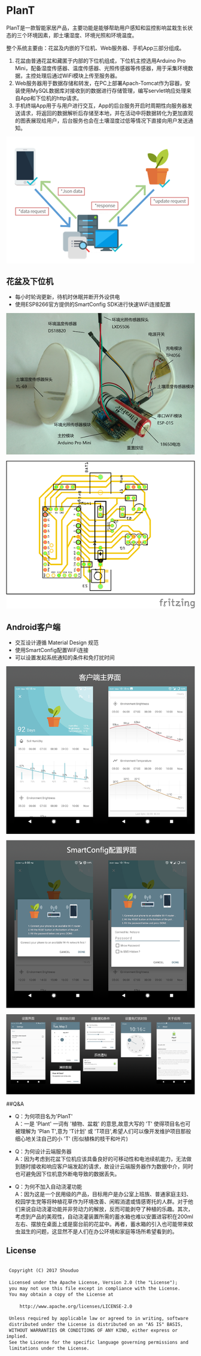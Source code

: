 # PlanT
PlanT是一款智能家居产品，主要功能是能够帮助用户感知和监控影响盆栽生长状态的三个环境因素，即土壤湿度、环境光照和环境温度。

整个系统主要由：花盆及内嵌的下位机、Web服务器、手机App三部分组成。

1. 花盆由普通花盆和藏匿于内部的下位机组成，下位机主控选用Arduino Pro Mini，配备湿度传感器、温度传感器、光照传感器等传感器，用于采集环境数据，主控处理后通过WiFi模块上传至服务器。
2. Web服务器用于数据存储和转发，在PC上部署Apach-Tomcat作为容器，安装使用MySQL数据库对接收到的数据进行存储管理，编写servlet响应处理来自App和下位机的http请求。
3. 手机终端App用于与用户进行交互，App的后台服务开启时周期性向服务器发送请求，将返回的数据解析后存储至本地，并在活动中将数据转化为更加直观的图表展现给用户，后台服务也会在土壤湿度过低等情况下直接向用户发送通知。

![img](/Img/flowSteps.png "flow steps")

## 花盆及下位机

* 每小时轮询更新，待机时休眠并断开外设供电
* 使用ESP8266官方提供的SmartConfig SDK进行快速WiFi连接配置

![img](/Img/pot.png "smart pot")

![img](/Img/pcb.png "pcb")

## Android客户端
* 交互设计遵循 Material Design 规范
* 使用SmartConfig配置WiFi连接
* 可以设置发起系统通知的条件和免打扰时间

![img](/Img/mainActivity.png "Main Activity")

![img](/Img/smartConfig.png "Smart Config")

![img](/Img/otherActivities.png "Main Activity")

##Q&A

* Q：为何项目名为'PlanT'  
A：一是 'Plant' 一词有 '植物、盆栽' 的意思,故意大写的 'T' 使得项目名也可被理解为 'Plan T',意为 'T计划' 或 'T项目',希望人们可以像开发维护项目那般细心地关注自己的小 'T' (形似植株的枝干和叶片)


* Q：为何设计云端服务器  
A：因为考虑到花盆下位机应该具备良好的可移动性和电池续航能力，无法做到随时接收和响应客户端发起的请求，故设计云端服务器作为数据中介，同时也可避免因下位机意外断电导致的数据丢失。

* Q：为何不加入自动浇灌功能  
A：因为这是一个民用级的产品，目标用户是办公室上班族、普通家庭主妇、校园学生党等将种植花草作为环境改善、闲暇消遣或情感寄托的人群。对于他们来说自动浇灌功能并非劳动力的解放，反而可能剥夺了种植的乐趣。其次，考虑到产品的美观性，自动浇灌装置所需的蓄水箱也难以安置进容积在200ml左右、摆放在桌面上或是窗台前的花盆中。再者，蓄水箱的引入也可能带来蚊虫滋生的问题，这显然不是人们在办公环境和家庭等场所希望看到的。


## License
```
  ```
     Copyright (C) 2017 Shouduo
  
     Licensed under the Apache License, Version 2.0 (the "License");
     you may not use this file except in compliance with the License.
     You may obtain a copy of the License at
  
         http://www.apache.org/licenses/LICENSE-2.0
  
     Unless required by applicable law or agreed to in writing, software
     distributed under the License is distributed on an "AS IS" BASIS,
     WITHOUT WARRANTIES OR CONDITIONS OF ANY KIND, either express or implied.
     See the License for the specific language governing permissions and
     limitations under the License.
  ```
```